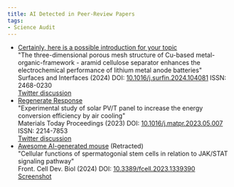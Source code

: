 ```yaml
---
title: AI Detected in Peer-Review Papers
tags:
- Science Audit
---
```


* [Certainly, here is a possible introduction for your topic](https://pubpeer.com/publications/CAABBF887348FB2D1C0329E0A27BE6)  
  "The three-dimensional porous mesh structure of Cu-based metal-organic-framework - aramid cellulose separator enhances the electrochemical performance of lithium metal anode batteries"  
  Surfaces and Interfaces (2024)
  DOI: [10.1016/j.surfin.2024.104081](http://dx.doi.org/10.1016/j.surfin.2024.104081)
  ISSN: 2468-0230  
  <span class="label-link">[Twitter discussion](https://twitter.com/gcabanac/status/1767574447337124290)</span>
* [Regenerate Response](https://pubpeer.com/publications/6DFF85BB853268D416ECA94A11BE71)  
  "Experimental study of solar PV/T panel to increase the energy conversion efficiency by air cooling"  
  Materials Today Proceedings (2023)
  DOI: [10.1016/j.matpr.2023.05.007](http://dx.doi.org/10.1016/j.matpr.2023.05.007)
  ISSN: 2214-7853  
  <span class="label-link">[Twitter discussion](https://twitter.com/KasperKepp/status/1767994844775919649)</span>
* [Awesome AI-generated mouse](https://www.frontiersin.org/articles/10.3389/fcell.2024.1386861/full) (Retracted)  
  "Cellular functions of spermatogonial stem cells in relation to JAK/STAT signaling pathway"  
  Front. Cell Dev. Biol (2024)
  DOI: [10.3389/fcell.2023.1339390](https://doi.org/10.3389/fcell.2023.1339390)  
  <span class="label-link">[Screenshot](https://twitter.com/kareem_carr/status/1758148011245371627)</span>